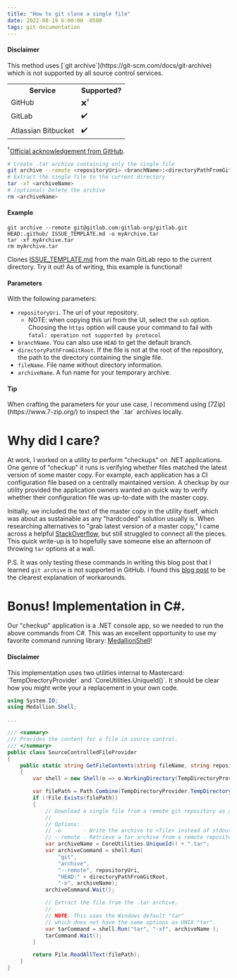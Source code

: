```yaml
---
title: "How to git clone a single file"
date: 2022-08-19 6:00:00 -0500
tags: git documentation
---
```


<div class="notice--warning" markdown="1">

<h4 class="no_toc"><i class="fas fa-exclamation-triangle"></i> Disclaimer</h4>
This method uses [`git archive`](https://git-scm.com/docs/git-archive) which is not supported by all source control services.
 <table>
  <tr>
    <th>Service</th>
    <th>Supported?</th>
  </tr>
  <tr>
    <td>GitHub</td>
    <td>❌<sup>†</sup></td>
  </tr>
  <tr>
    <td>GitLab</td>
    <td>✔️</td>
  </tr>
  <tr>
    <td>Atlassian Bitbucket</td>
    <td>✔️</td>
  </tr>
</table> 

<sup>†</sup>[Official acknowledgement from GitHub](https://twitter.com/GitHubHelp/status/322818593748303873).
</div>

```bash
# Create .tar archive containing only the single file
git archive --remote <repositoryUri> <branchName>:<directoryPathFromGitRoot> <fileName> -o <archiveName>
# Extract the single file to the current directory
tar -xf <archiveName>
# (optional) Delete the archive
rm <archiveName>
```

#### Example
```
git archive --remote git@gitlab.com:gitlab-org/gitlab.git HEAD:.github/ ISSUE_TEMPLATE.md -o myArchive.tar
tar -xf myArchive.tar
rm myArchive.tar
```
Clones [ISSUE_TEMPLATE.md](https://gitlab.com/gitlab-org/gitlab/-/blob/master/.github/ISSUE_TEMPLATE.md) from the main GitLab repo to the current directory. Try it out! As of writing, this example is functional!

#### Parameters

With the following parameters:
- `repositoryUri`. The uri of your repository.
  -  NOTE: when copying this uri from the UI, select the `ssh` option. Choosing the `https` option will cause your command to fail with `fatal: operation not supported by protocol`
- `branchName`. You can also use `HEAD` to get the default branch.
- `directoryPathFromGitRoot`. If the file is not at the root of the repository, the path to the directory containing the single file.
- `fileName`. File name without directory information.
- `archiveName`. A fun name for your temporary archive.

<div class="notice--success" markdown="1">
<h4 class="no_toc"><i class="fas fa-lightbulb"></i> Tip</h4>
When crafting the parameters for your use case, I recommend using [7Zip](https://www.7-zip.org/) to inspect the `.tar` archives locally.
</div>

# Why did I care?
At work, I worked on a utility to perform "checkups" on .NET applications. One genre of "checkup" it runs is verifying whether files matched the latest version of some master copy. For example, each application has a CI configuration file based on a centrally maintained version. A checkup by our utility provided the application owners wanted an quick way to verify whether their configuration file was up-to-date with the master copy.

Initially, we included the text of the master copy in the utility itself, which was about as sustainable as any "hardcoded" solution usually is. When researching alternatives to "grab latest version of a master copy," I came across a helpful [StackOverflow](https://stackoverflow.com/questions/1125476/retrieve-a-single-file-from-a-repository), but still struggled to connect all the pieces. This quick write-up is to hopefully save someone else an afternoon of throwing `tar` options at a wall.

P.S. It was only testing these commands in writing this blog post that I learned `git archive` is not supported in GitHub. I found this [blog post](https://www.gilesorr.com/blog/git-archive-github.html) to be the clearest explanation of workarounds.

# Bonus! Implementation in C#.

Our "checkup" application is a .NET console app, so we needed to run the above commands from C#. This was an excellent opportunity to use my favorite command running library: [MedallionShell](https://github.com/madelson/MedallionShell)!

<div class="notice--warning" markdown="1">

<h4 class="no_toc"><i class="fas fa-exclamation-triangle"></i> Disclaimer</h4>
This implementation uses two utilities internal to Mastercard: `TempDirectoryProvider` and `CoreUtilities.UniqueId()`. It should be clear how you might write your a replacement in your own code.
</div>

```c#
using System.IO;
using Medallion.Shell;

...

/// <summary>
/// Provides the content for a file in source control.
/// </summary>
public class SourceControlledFileProvider
{
    public static string GetFileContents(string fileName, string repositoryUri, string directoryPathFromGitRoot)
    {
        var shell = new Shell(o => o.WorkingDirectory(TempDirectoryProvider.TempDirectory).ThrowOnError());

        var filePath = Path.Combine(TempDirectoryProvider.TempDirectory, fileName);
        if (!File.Exists(filePath))
        {
            // Download a single file from a remote git repository as a .tar archive.
            //
            // Options:
            // -o       - Write the archive to <file> instead of stdout
            // --remote - Retrieve a tar archive from a remote repository
            var archiveName = CoreUtilities.UniqueId() + ".tar";
            var archiveCommand = shell.Run(
                "git", 
                "archive", 
                "--remote", repositoryUri, 
                "HEAD:" + directoryPathFromGitRoot, 
                "-o", archiveName);
            archiveCommand.Wait();

            // Extract the file from the .tar archive.
            //
            // NOTE: This uses the Windows default "tar"
            // which does not have the same options as UNIX "tar".
            var tarCommand = shell.Run("tar", "-xf", archiveName );
            tarCommand.Wait();
        }

        return File.ReadAllText(filePath);
    }
}
```